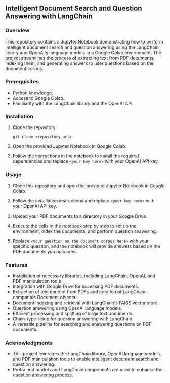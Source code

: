 ## Intelligent Document Search and Question Answering with LangChain

### Overview

This repository contains a Jupyter Notebook demonstrating how to perform intelligent document search and question answering using the LangChain library and OpenAI's language models in a Google Colab environment. The project streamlines the process of extracting text from PDF documents, indexing them, and generating answers to user questions based on the document corpus.

### Prerequisites

- Python knowledge.
- Access to Google Colab.
- Familiarity with the LangChain library and the OpenAI API.

### Installation

1. Clone the repository:

   ```
   git clone <repository_url>
   ```

2. Open the provided Jupyter Notebook in Google Colab.

3. Follow the instructions in the notebook to install the required dependencies and replace `<your key here>` with your OpenAI API key.

### Usage

1. Clone this repository and open the provided Jupyter Notebook in Google Colab.

2. Follow the installation instructions and replace `<your key here>` with your OpenAI API key.

3. Upload your PDF documents to a directory in your Google Drive.

4. Execute the cells in the notebook step by step to set up the environment, index the documents, and perform question answering.

5. Replace `<your question on the document corpus here>` with your specific question, and the notebook will provide answers based on the PDF documents you uploaded.

### Features

- Installation of necessary libraries, including LangChain, OpenAI, and PDF manipulation tools.
- Integration with Google Drive for accessing PDF documents.
- Extraction of text content from PDFs and creation of LangChain-compatible Document objects.
- Document indexing and retrieval with LangChain's FAISS vector store.
- Question answering using OpenAI language models.
- Efficient processing and splitting of large text documents.
- Chain-type setup for question answering with LangChain.
- A versatile pipeline for searching and answering questions on PDF documents.

### Acknowledgments

- This project leverages the LangChain library, OpenAI language models, and PDF manipulation tools to enable intelligent document search and question answering.
- Pretrained models and LangChain components are used to enhance the question answering process.
